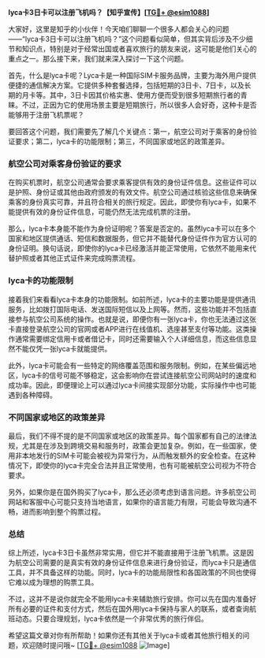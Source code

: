 **lyca卡3日卡可以注册飞机吗？【知乎宣传】[[TG💪+ @esim1088](https://t.me/s/esim1088)]**

大家好，这里是知乎的小伙伴！今天咱们聊聊一个很多人都会关心的问题——“lyca卡3日卡可以注册飞机吗？”这个问题看似简单，但其实背后涉及不少细节和知识点，特别是对于经常出国或者喜欢旅行的朋友来说，这可能是他们关心的重点之一。那么接下来，我们就来深入探讨一下这个问题。

首先，什么是lyca卡呢？Lyca卡是一种国际SIM卡服务品牌，主要为海外用户提供便捷的通信解决方案。它提供多种套餐选择，包括短期的3日卡、7日卡，以及长期的月卡等。其中，3日卡因其价格实惠、使用方便而受到很多短期旅行者的青睐。不过，正因为它的使用场景主要是短期旅行，所以很多人会好奇，这种卡是否能够用于注册飞机票呢？

要回答这个问题，我们需要先了解几个关键点：第一，航空公司对于乘客的身份验证要求；第二，lyca卡的功能限制；第三，不同国家或地区的政策差异。

### 航空公司对乘客身份验证的要求

在购买机票时，航空公司通常会要求乘客提供有效的身份证件信息。这些证件可以是护照、身份证或其他由政府颁发的有效文件。航空公司通过核验这些信息来确保乘客的身份真实可靠，并且符合相关的旅行规定。因此，即使你有lyca卡，如果不能提供有效的身份证件信息，可能仍然无法完成机票的注册。

那么，lyca卡本身能不能作为身份证明呢？答案是否定的。虽然lyca卡可以在多个国家和地区提供通话、短信和数据服务，但它并不能替代身份证件作为官方认可的身份证明。换句话说，即使你的lyca卡已经激活并能正常使用，它依然不能用来代替护照或者其他正式证件来完成购票流程。

### lyca卡的功能限制

接着我们来看看lyca卡本身的功能限制。如前所述，lyca卡的主要功能是提供通讯服务，比如拨打国际电话、发送国际短信以及上网等。然而，这些功能并不包括直接参与航空公司系统的操作。也就是说，即便你有一张lyca卡，你也无法通过这张卡直接登录航空公司的官网或者APP进行在线值机、选座甚至支付等功能。这类操作通常需要绑定信用卡或者借记卡，同时还需要输入个人详细信息，而这些信息显然不能仅凭一张lyca卡就能提供。

此外，lyca卡可能会有一些特定的网络覆盖范围和服务限制。例如，在某些偏远地区，lyca卡的信号可能不够稳定，这会影响你在尝试连接航空公司网站时的速度和成功率。因此，即便理论上可以通过lyca卡间接实现部分功能，实际操作中也可能遇到各种障碍。

### 不同国家或地区的政策差异

最后，我们不得不提的是不同国家或地区的政策差异。每个国家都有自己的法律法规，尤其是在涉及到跨境交易和服务时，政策会更加复杂。例如，在一些国家，使用非本地发行的SIM卡可能会被视为异常行为，从而触发额外的安全检查。在这种情况下，即使你的lyca卡完全合法并且正常使用，也有可能被航空公司视为不符合要求。

另外，如果你是在国外购买了lyca卡，那么还必须考虑到语言问题。许多航空公司网站和客服中心可能只支持当地语言，如果你的语言能力有限，可能会导致沟通不畅，进而影响到整个购票过程。

### 总结

综上所述，lyca卡3日卡虽然非常实用，但它并不能直接用于注册飞机票。这是因为航空公司需要的是真实有效的身份证件信息来进行身份验证，而lyca卡只是通信工具，并不具备这样的功能。同时，lyca卡的功能局限性和各国政策的不同也使得它难以成为理想的购票工具。

不过，这并不是说你就完全不能用lyca卡来辅助旅行安排。你可以先在国内准备好所有必要的证件和支付方式，然后在国外用lyca卡保持与家人的联系，或者查询航班动态。只要合理规划，lyca卡依然是一个非常优秀的旅行伴侣。

希望这篇文章对你有所帮助！如果你还有其他关于lyca卡或者其他旅行相关的问题，欢迎随时提问哦~ [[TG💪+ @esim1088](https://t.me/s/esim1088) ![Image](https://i.postimg.cc/4NQfJmqS/Snipaste-2025-05-13-00-14-12.png)]
